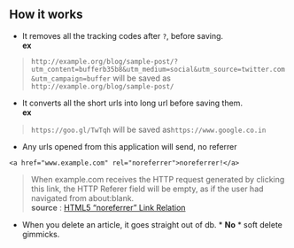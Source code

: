 ## How it works
	
* It removes all the tracking codes after `?`,  before saving.  
**ex**  

>`http://example.org/blog/sample-post/?utm_content=bufferb35b8&utm_medium=social&utm_source=twitter.com&utm_campaign=buffer` will be saved as
		`http://example.org/blog/sample-post/`

* It converts all the short urls into long url before saving them.  
**ex**

> `https://goo.gl/TwTqh` will be saved as`https://www.google.co.in`

* Any urls opened from this application will send, no referrer

```<a href="www.example.com" rel="noreferrer">noreferrer!</a>```

>When example.com receives the HTTP request generated by clicking this link, the HTTP Referer field will be empty, as if the user had navigated from about:blank.  
**source** : [HTML5 “noreferrer” Link Relation](https://webkit.org/blog/907/webkit-nightlies-support-html5-noreferrer-link-relation/)

* When you delete an article, it goes straight out of db. * **No** * soft delete gimmicks.